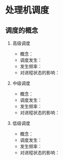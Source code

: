 # 处理机调度

## 调度的概念

1.  高级调度
   
     -  概念：
     -  调度发生：
     -  发生频率：
     -  对进程状态的影响：
       
2.  中级调度
    
     -  概念：
     -  调度发生：
     -  发生频率：
     -  对进程状态的影响：
       
   
3.  低级调度
      
     -  概念：
     -  调度发生：
     -  发生频率：
     -  对进程状态的影响：